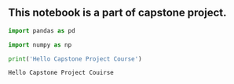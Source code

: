## This notebook is a part of capstone project.


```python
import pandas as pd
```


```python
import numpy as np
```


```python
print('Hello Capstone Project Course')
```

    Hello Capstone Project Couirse
    


```python

```
